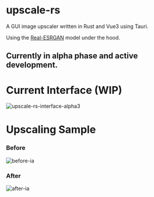 # upscale-rs

A GUI image upscaler written in Rust and Vue3 using Tauri.

Using the [Real-ESRGAN](https://github.com/xinntao/Real-ESRGAN) model under the hood.

## Currently in alpha phase and active development.

# Current Interface (WIP)

![upscale-rs-interface-alpha3](https://user-images.githubusercontent.com/49915167/202922903-d4cae531-6fb8-4ef7-a518-a9d4a1fc2557.png)

# Upscaling Sample

### Before

![before-ia](https://user-images.githubusercontent.com/49915167/202823568-3f4f01d7-12c6-4add-805a-87286bdcaca8.png)

### After

![after-ia](https://user-images.githubusercontent.com/49915167/202823591-bf46fbd5-f609-4943-a2aa-ef7d21470f50.png)
